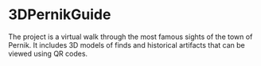 # 3DPernikGuide
The project is a virtual walk through the most famous sights of the town of Pernik. It includes 3D models of finds and historical artifacts that can be viewed using QR codes. 
